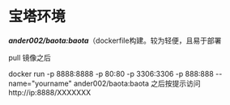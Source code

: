 # 宝塔环境

***ander002/baota:baota***（dockerfile构建。较为轻便，且易于部署

pull 镜像之后

docker run -p 8888:8888 -p 80:80 -p 3306:3306 -p 888:888 --name="yourname" ander002/baota:baota
之后按提示访问http://ip:8888/XXXXXXX

